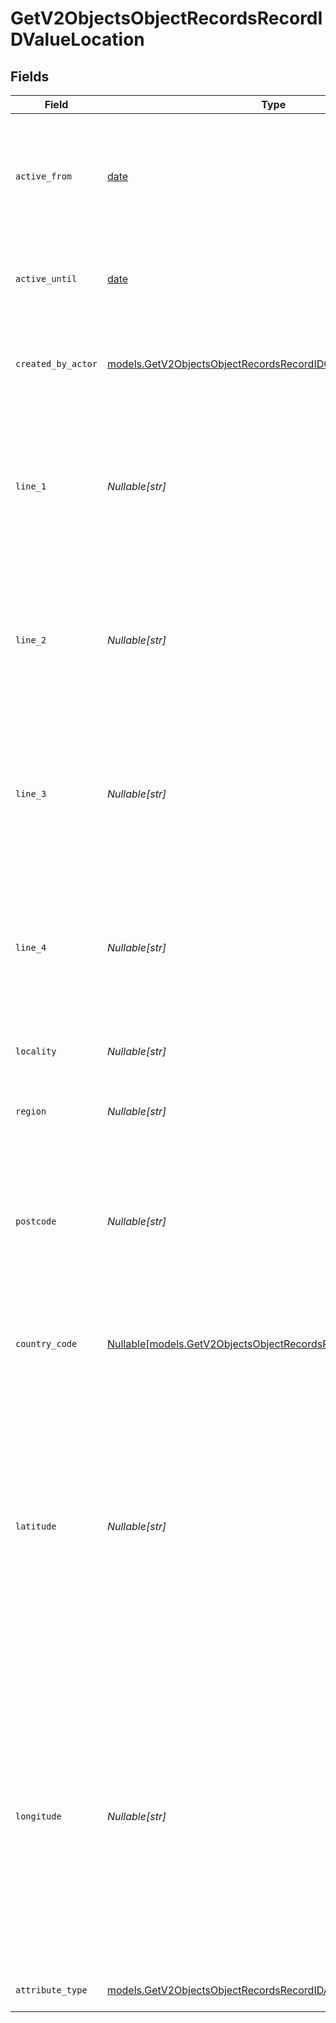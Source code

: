 # GetV2ObjectsObjectRecordsRecordIDValueLocation


## Fields

| Field                                                                                                                                                                                                                                                                                                      | Type                                                                                                                                                                                                                                                                                                       | Required                                                                                                                                                                                                                                                                                                   | Description                                                                                                                                                                                                                                                                                                | Example                                                                                                                                                                                                                                                                                                    |
| ---------------------------------------------------------------------------------------------------------------------------------------------------------------------------------------------------------------------------------------------------------------------------------------------------------- | ---------------------------------------------------------------------------------------------------------------------------------------------------------------------------------------------------------------------------------------------------------------------------------------------------------- | ---------------------------------------------------------------------------------------------------------------------------------------------------------------------------------------------------------------------------------------------------------------------------------------------------------- | ---------------------------------------------------------------------------------------------------------------------------------------------------------------------------------------------------------------------------------------------------------------------------------------------------------- | ---------------------------------------------------------------------------------------------------------------------------------------------------------------------------------------------------------------------------------------------------------------------------------------------------------- |
| `active_from`                                                                                                                                                                                                                                                                                              | [date](https://docs.python.org/3/library/datetime.html#date-objects)                                                                                                                                                                                                                                       | :heavy_check_mark:                                                                                                                                                                                                                                                                                         | The point in time at which this value was made "active". `active_from` can be considered roughly analogous to `created_at`.                                                                                                                                                                                | 2023-01-01T15:00:00.000000000Z                                                                                                                                                                                                                                                                             |
| `active_until`                                                                                                                                                                                                                                                                                             | [date](https://docs.python.org/3/library/datetime.html#date-objects)                                                                                                                                                                                                                                       | :heavy_check_mark:                                                                                                                                                                                                                                                                                         | The point in time at which this value was deactivated. If `null`, the value is active.                                                                                                                                                                                                                     | 2023-01-01T15:00:00.000000000Z                                                                                                                                                                                                                                                                             |
| `created_by_actor`                                                                                                                                                                                                                                                                                         | [models.GetV2ObjectsObjectRecordsRecordIDCreatedByActor9](../models/getv2objectsobjectrecordsrecordidcreatedbyactor9.md)                                                                                                                                                                                   | :heavy_check_mark:                                                                                                                                                                                                                                                                                         | The actor that created this value.                                                                                                                                                                                                                                                                         | {<br/>"type": "workspace-member",<br/>"id": "50cf242c-7fa3-4cad-87d0-75b1af71c57b"<br/>}                                                                                                                                                                                                                   |
| `line_1`                                                                                                                                                                                                                                                                                                   | *Nullable[str]*                                                                                                                                                                                                                                                                                            | :heavy_check_mark:                                                                                                                                                                                                                                                                                         | The first line of the address. Note that this value is not currently represented in the UI but will be persisted and readable through API calls.                                                                                                                                                           | 1 Infinite Loop                                                                                                                                                                                                                                                                                            |
| `line_2`                                                                                                                                                                                                                                                                                                   | *Nullable[str]*                                                                                                                                                                                                                                                                                            | :heavy_check_mark:                                                                                                                                                                                                                                                                                         | The second line of the address. Note that this value is not currently represented in the UI but will be persisted and readable through API calls.                                                                                                                                                          | Block 1                                                                                                                                                                                                                                                                                                    |
| `line_3`                                                                                                                                                                                                                                                                                                   | *Nullable[str]*                                                                                                                                                                                                                                                                                            | :heavy_check_mark:                                                                                                                                                                                                                                                                                         | The third line of the address. Note that this value is not currently represented in the UI but will be persisted and readable through API calls.                                                                                                                                                           | Hilldrop Estate                                                                                                                                                                                                                                                                                            |
| `line_4`                                                                                                                                                                                                                                                                                                   | *Nullable[str]*                                                                                                                                                                                                                                                                                            | :heavy_check_mark:                                                                                                                                                                                                                                                                                         | The fourth line of the address. Note that this value is not currently represented in the UI but will be persisted and readable through API calls.                                                                                                                                                          | Westborough                                                                                                                                                                                                                                                                                                |
| `locality`                                                                                                                                                                                                                                                                                                 | *Nullable[str]*                                                                                                                                                                                                                                                                                            | :heavy_check_mark:                                                                                                                                                                                                                                                                                         | The town, neighborhood or area the location is in.                                                                                                                                                                                                                                                         | Cupertino                                                                                                                                                                                                                                                                                                  |
| `region`                                                                                                                                                                                                                                                                                                   | *Nullable[str]*                                                                                                                                                                                                                                                                                            | :heavy_check_mark:                                                                                                                                                                                                                                                                                         | The state, county, province or region that the location is in.                                                                                                                                                                                                                                             | CA                                                                                                                                                                                                                                                                                                         |
| `postcode`                                                                                                                                                                                                                                                                                                 | *Nullable[str]*                                                                                                                                                                                                                                                                                            | :heavy_check_mark:                                                                                                                                                                                                                                                                                         | The postcode or zip code for the location. Note that this value is not currently represented in the UI but will be persisted and readable through API calls.}                                                                                                                                              | 95014                                                                                                                                                                                                                                                                                                      |
| `country_code`                                                                                                                                                                                                                                                                                             | [Nullable[models.GetV2ObjectsObjectRecordsRecordIDCountryCode1]](../models/getv2objectsobjectrecordsrecordidcountrycode1.md)                                                                                                                                                                               | :heavy_check_mark:                                                                                                                                                                                                                                                                                         | The ISO 3166-1 alpha-2 country code for the country this location is in.                                                                                                                                                                                                                                   | US                                                                                                                                                                                                                                                                                                         |
| `latitude`                                                                                                                                                                                                                                                                                                 | *Nullable[str]*                                                                                                                                                                                                                                                                                            | :heavy_check_mark:                                                                                                                                                                                                                                                                                         | The latitude of the location. Validated by the regular expression `/^[-+]?([1-8]?\d(\.\d+)?\|90(\.0+)?)$/`. Values are stored with up to 9 decimal places of precision. Note that this value is not currently represented in the UI but will be persisted and readable through API calls.}                 | 37.331741                                                                                                                                                                                                                                                                                                  |
| `longitude`                                                                                                                                                                                                                                                                                                | *Nullable[str]*                                                                                                                                                                                                                                                                                            | :heavy_check_mark:                                                                                                                                                                                                                                                                                         | The longitude of the location. Validated by the regular expression `/^[-+]?(180(\.0+)?\|((1[0-7]\d)\|([1-9]?\d))(\.\d+)?)$/`. Values are stored with up to 9 decimal places of precision. Note that this value is not currently represented in the UI but will be persisted and readable through API calls.} | -122.030333                                                                                                                                                                                                                                                                                                |
| `attribute_type`                                                                                                                                                                                                                                                                                           | [models.GetV2ObjectsObjectRecordsRecordIDAttributeTypeLocation](../models/getv2objectsobjectrecordsrecordidattributetypelocation.md)                                                                                                                                                                       | :heavy_check_mark:                                                                                                                                                                                                                                                                                         | The attribute type of the value.                                                                                                                                                                                                                                                                           | location                                                                                                                                                                                                                                                                                                   |